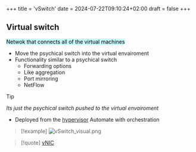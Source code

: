 +++
title = 'vSwitch'
date = 2024-07-22T09:10:24+02:00
draft = false
+++

## Virtual switch
<mark style="background: #ABF7F7A6;">Netwok that connects all of the virtual machines </mark>
- Move the psychical switch into the virtual envairoment
- Functionality similar to a psychical switch
	- Forwarding options
	- Like aggregation
	- Port mirroring
	- NetFlow

>[!tip]
>*Its just the psychical switch pushed to the virtual envairoment*

- Deployed from the [hypervisor](/obisdian_ntoes/notes_obsidian/ZPythonref/DjangoFramework/Network+/vitrual/hypervisor.md)
	Automate with orchestration
> [!example] ![vSwitch_visual.png](/vSwitch_visual.png)

> [!quote] [vNIC](/obisdian_ntoes/notes_obsidian/ZPythonref/DjangoFramework/Network+/vitrual/vNIC.md)

